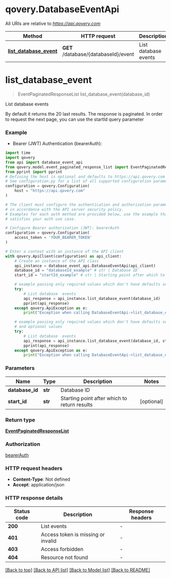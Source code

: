 # qovery.DatabaseEventApi

All URIs are relative to *https://api.qovery.com*

Method | HTTP request | Description
------------- | ------------- | -------------
[**list_database_event**](DatabaseEventApi.md#list_database_event) | **GET** /database/{databaseId}/event | List database  events


# **list_database_event**
> EventPaginatedResponseList list_database_event(database_id)

List database  events

By default it returns the 20 last results. The response is paginated. In order to request the next page, you can use the startId query parameter

### Example

* Bearer (JWT) Authentication (bearerAuth):

```python
import time
import qovery
from api import database_event_api
from qovery.model.event_paginated_response_list import EventPaginatedResponseList
from pprint import pprint
# Defining the host is optional and defaults to https://api.qovery.com
# See configuration.py for a list of all supported configuration parameters.
configuration = qovery.Configuration(
    host = "https://api.qovery.com"
)

# The client must configure the authentication and authorization parameters
# in accordance with the API server security policy.
# Examples for each auth method are provided below, use the example that
# satisfies your auth use case.

# Configure Bearer authorization (JWT): bearerAuth
configuration = qovery.Configuration(
    access_token = 'YOUR_BEARER_TOKEN'
)

# Enter a context with an instance of the API client
with qovery.ApiClient(configuration) as api_client:
    # Create an instance of the API class
    api_instance = database_event_api.DatabaseEventApi(api_client)
    database_id = "databaseId_example" # str | Database ID
    start_id = "startId_example" # str | Starting point after which to return results (optional)

    # example passing only required values which don't have defaults set
    try:
        # List database  events
        api_response = api_instance.list_database_event(database_id)
        pprint(api_response)
    except qovery.ApiException as e:
        print("Exception when calling DatabaseEventApi->list_database_event: %s\n" % e)

    # example passing only required values which don't have defaults set
    # and optional values
    try:
        # List database  events
        api_response = api_instance.list_database_event(database_id, start_id=start_id)
        pprint(api_response)
    except qovery.ApiException as e:
        print("Exception when calling DatabaseEventApi->list_database_event: %s\n" % e)
```


### Parameters

Name | Type | Description  | Notes
------------- | ------------- | ------------- | -------------
 **database_id** | **str**| Database ID |
 **start_id** | **str**| Starting point after which to return results | [optional]

### Return type

[**EventPaginatedResponseList**](EventPaginatedResponseList.md)

### Authorization

[bearerAuth](../README.md#bearerAuth)

### HTTP request headers

 - **Content-Type**: Not defined
 - **Accept**: application/json


### HTTP response details

| Status code | Description | Response headers |
|-------------|-------------|------------------|
**200** | List events |  -  |
**401** | Access token is missing or invalid |  -  |
**403** | Access forbidden |  -  |
**404** | Resource not found |  -  |

[[Back to top]](#) [[Back to API list]](../README.md#documentation-for-api-endpoints) [[Back to Model list]](../README.md#documentation-for-models) [[Back to README]](../README.md)

